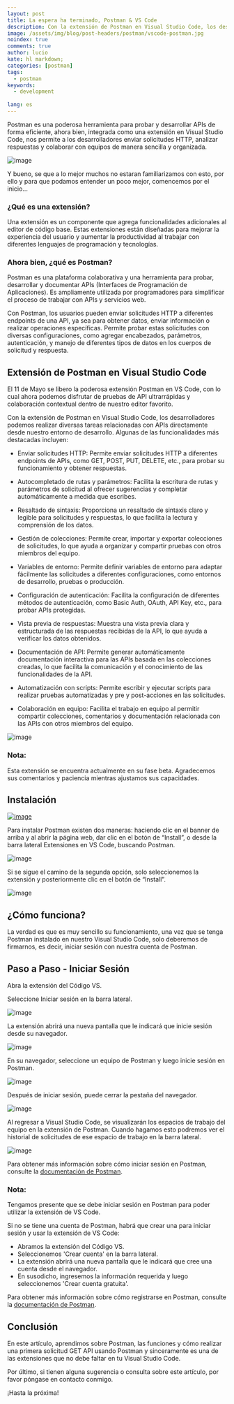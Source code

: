 ```yaml
---
layout: post
title: La espera ha terminado, Postman & VS Code
description: Con la extensión de Postman en Visual Studio Code, los desarrolladores pueden realizar pruebas y colaborar con eficiencia, lo que los ayuda a optimizar el flujo de trabajo al trabajar con APIs y servicios web.
image: /assets/img/blog/post-headers/postman/vscode-postman.jpg
noindex: true
comments: true
author: lucio
kate: hl markdown;
categories: [postman]
tags:
  - postman
keywords:
  - development
  
lang: es
---
```


Postman es una poderosa herramienta para probar y desarrollar APIs de forma eficiente, ahora bien, integrada como una extensión en Visual Studio Code, nos permite a los desarrolladores enviar solicitudes HTTP, analizar respuestas y colaborar con equipos de manera sencilla y organizada.

![image](/assets/img/blog/tutorials/postman-vs-code/000.jpg)

Y bueno, se que a lo mejor muchos no estaran familiarizamos con esto, por ello y para que podamos entender un poco mejor, comencemos por el inicio...

### ¿Qué es una extensión?

Una extensión es un componente que agrega funcionalidades adicionales al editor de código base. Estas extensiones están diseñadas para mejorar la experiencia del usuario y aumentar la productividad al trabajar con diferentes lenguajes de programación y tecnologías.

### Ahora bien, ¿qué es Postman?

Postman es una plataforma colaborativa y una herramienta para probar, desarrollar y documentar APIs (Interfaces de Programación de Aplicaciones). Es ampliamente utilizada por programadores para simplificar el proceso de trabajar con APIs y servicios web.

Con Postman, los usuarios pueden enviar solicitudes HTTP a diferentes endpoints de una API, ya sea para obtener datos, enviar información o realizar operaciones específicas. Permite probar estas solicitudes con diversas configuraciones, como agregar encabezados, parámetros, autenticación, y manejo de diferentes tipos de datos en los cuerpos de solicitud y respuesta.

## Extensión de Postman en Visual Studio Code

El 11 de Mayo se libero la poderosa extensión Postman en VS Code, con lo cual ahora podemos disfrutar de pruebas de API ultrarrápidas y colaboración contextual dentro de nuestro editor favorito.

Con la extensión de Postman en Visual Studio Code, los desarrolladores podemos realizar diversas tareas relacionadas con APIs directamente desde nuestro entorno de desarrollo. Algunas de las funcionalidades más destacadas incluyen:

- Enviar solicitudes HTTP: Permite enviar solicitudes HTTP a diferentes endpoints de APIs, como GET, POST, PUT, DELETE, etc., para probar su funcionamiento y obtener respuestas.

- Autocompletado de rutas y parámetros: Facilita la escritura de rutas y parámetros de solicitud al ofrecer sugerencias y completar automáticamente a medida que escribes.

- Resaltado de sintaxis: Proporciona un resaltado de sintaxis claro y legible para solicitudes y respuestas, lo que facilita la lectura y comprensión de los datos.

- Gestión de colecciones: Permite crear, importar y exportar colecciones de solicitudes, lo que ayuda a organizar y compartir pruebas con otros miembros del equipo.

- Variables de entorno: Permite definir variables de entorno para adaptar fácilmente las solicitudes a diferentes configuraciones, como entornos de desarrollo, pruebas o producción.

- Configuración de autenticación: Facilita la configuración de diferentes métodos de autenticación, como Basic Auth, OAuth, API Key, etc., para probar APIs protegidas.

- Vista previa de respuestas: Muestra una vista previa clara y estructurada de las respuestas recibidas de la API, lo que ayuda a verificar los datos obtenidos.

- Documentación de API: Permite generar automáticamente documentación interactiva para las APIs basada en las colecciones creadas, lo que facilita la comunicación y el conocimiento de las funcionalidades de la API.

- Automatización con scripts: Permite escribir y ejecutar scripts para realizar pruebas automatizadas y pre y post-acciones en las solicitudes.

- Colaboración en equipo: Facilita el trabajo en equipo al permitir compartir colecciones, comentarios y documentación relacionada con las APIs con otros miembros del equipo.

![image](/assets/img/blog/tutorials/postman-vs-code/01.png)

### Nota: 
Esta extensión se encuentra actualmente en su fase beta. Agradecemos sus comentarios y paciencia mientras ajustamos sus capacidades.

## Instalación

[![image](/assets/img/blog/tutorials/postman-vs-code/01.jpg)](https://marketplace.visualstudio.com/items?itemName=Postman.postman-for-vscode&mkt_tok=MDY3LVVNRC05OTEAAAGNLu5DfcW1MU6YicyvExPcNsydyZJij82VP2vPxdQQH1uUEwEW6Z3F6GRYwor7f0ju9Iwj3Em6-W1bI3JvvO-wFB0enw2268WG3g6PpEm0Ch4)

Para instalar Postman existen dos maneras: haciendo clic en el banner de arriba y al abrir la página web, dar clic en el botón de “Install”, o desde la barra lateral Extensiones en VS Code, buscando Postman.

![image](/assets/img/blog/tutorials/postman-vs-code/00.jpg)

Si se sigue el camino de la segunda opción, solo seleccionemos la extensión y posteriormente clic en el botón de “Install”.

![image](/assets/img/blog/tutorials/postman-vs-code/02.jpg)

## ¿Cómo funciona?

La verdad es que es muy sencillo su funcionamiento, una vez que se tenga Postman instalado en nuestro Visual Studio Code, solo deberemos de firmarnos, es decir, iniciar sesión con nuestra cuenta de Postman.

## Paso a Paso - Iniciar Sesión

Abra la extensión del Código VS.


Seleccione Iniciar sesión en la barra lateral. 

![image](/assets/img/blog/tutorials/postman-vs-code/04.jpg)

La extensión abrirá una nueva pantalla que le indicará que inicie sesión desde su navegador.

![image](/assets/img/blog/tutorials/postman-vs-code/05.jpg)

En su navegador, seleccione un equipo de Postman y luego inicie sesión en Postman. 

![image](/assets/img/blog/tutorials/postman-vs-code/06.jpg)

Después de iniciar sesión, puede cerrar la pestaña del navegador.

![image](/assets/img/blog/tutorials/postman-vs-code/07.jpg)

Al regresar a Visual Studio Code, se visualizarán los espacios de trabajo del equipo en la extensión de Postman. Cuando hagamos esto podremos ver el historial de solicitudes de ese espacio de trabajo en la barra lateral. 

![image](/assets/img/blog/tutorials/postman-vs-code/08.jpg)

Para obtener más información sobre cómo iniciar sesión en Postman, consulte la [documentación de Postman](https://learning.postman.com/docs/getting-started/postman-account/#signing-in-to-postman).

### Nota:
Tengamos presente que se debe iniciar sesión en Postman para poder utilizar la extensión de VS Code.

Si no se tiene una cuenta de Postman, habrá que crear una para iniciar sesión y usar la extensión de VS Code:

- Abramos la extensión del Código VS.
- Seleccionemos 'Crear cuenta' en la barra lateral. 
- La extensión abrirá una nueva pantalla que le indicará que cree una cuenta desde el navegador.
- En susodicho, ingresemos la información requerida y luego seleccionemos 'Crear cuenta gratuita'.

Para obtener más información sobre cómo registrarse en Postman, consulte la [documentación de Postman](https://learning.postman.com/docs/getting-started/postman-account/#signing-up-for-a-postman-account).

## Conclusión

En este artículo, aprendimos sobre Postman, las funciones y cómo realizar una primera solicitud GET API usando Postman y sinceramente es una de las extensiones que no debe faltar en tu Visual Studio Code. 

Por último, si tienen alguna sugerencia o consulta sobre este artículo, por favor póngase en contacto conmigo.

¡Hasta la próxima!
